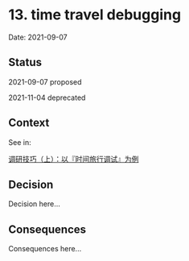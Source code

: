 # 13. time travel debugging

Date: 2021-09-07

## Status

2021-09-07 proposed

2021-11-04 deprecated

## Context

See in:

[调研技巧（上）：以『时间旅行调试』为例](https://www.phodal.com/blog/arts-of-research-time-travel-debugger-as-example/)

## Decision

Decision here...

## Consequences

Consequences here...
